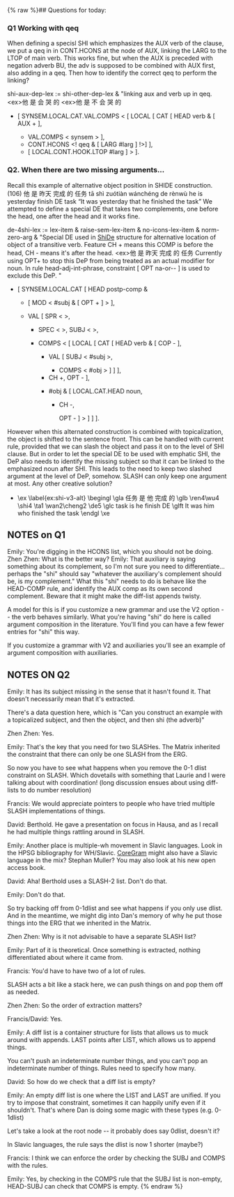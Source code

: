 {% raw %}## Questions for today:

### Q1 Working with qeq

When defining a specisl SHI which emphasizes the AUX verb of the clause,
we put a qeq in in CONT.HCONS at the node of AUX, linking the LARG to
the LTOP of main verb. This works fine, but when the AUX is preceded
with negation adverb BU, the adv is supposed to be combined with AUX
first, also adding in a qeq. Then how to identify the correct qeq to
perform the linking?

shi-aux-dep-lex := shi-other-dep-lex & "linking aux and verb up in qeq.
&lt;ex&gt;他 是 会 哭 的 &lt;ex&gt;他 是 不 会 哭 的

- \[ SYNSEM.LOCAL.CAT.VAL.COMPS &lt; \[ LOCAL \[ CAT \[ HEAD verb & \[
AUX + \],
  
  - VAL.COMPS &lt; synsem &gt; \],
  
  <!-- -->

  
  - CONT.HCONS &lt;! qeq & \[ LARG \#larg \] !&gt;\] \],
  
  <!-- -->

  
  - \[ LOCAL.CONT.HOOK.LTOP \#larg \] &gt; \].

### Q2. When there are two missing arguments...

Recall this example of alternative object position in SHIDE
construction. (106) 他 是 昨天 完成 的 任务 tā shı̀ zuótiàn wánchéng de
rènwù he is yesterday finish DE task “It was yesterday that he finished
the task” We attempted to define a special DE that takes two
complements, one before the head, one after the head and it works fine.

de-4shi-lex := lex-item & raise-sem-lex-item & no-icons-lex-item &
norm-zero-arg & "Special DE used in [ShiDe](/ShiDe) structure for
alternative location of object of a transitive verb. Feature CH + means
this COMP is before the head, CH - means it's after the head.
&lt;ex&gt;他 是 昨天 完成 的 任务 Currently using OPT+ to stop this DeP
from being treated as an actual modifier for noun. In rule
head-adj-int-phrase, constraint \[ OPT na-or-- \] is used to exclude
this DeP. "

- \[ SYNSEM.LOCAL.CAT \[ HEAD postp-comp &
  
  - \[ MOD &lt; \#subj & \[ OPT + \] &gt; \],
  
  <!-- -->

  
  - VAL \[ SPR &lt; &gt;,
    
    - SPEC &lt; &gt;, SUBJ &lt; &gt;,
    
    <!-- -->

    
    - COMPS &lt; \[ LOCAL \[ CAT \[ HEAD verb & \[ COP - \],
      
      - VAL \[ SUBJ &lt; \#subj &gt;,
        
        - COMPS &lt; \#obj &gt; \] \] \],
      
      <!-- -->

      
      - CH +, OPT - \],
      
      <!-- -->

      
      - \#obj & \[ LOCAL.CAT.HEAD noun,
        
        - CH -,
          
          OPT - \] &gt; \] \] \].

However when this alternated construction is combined with
topicalization, the object is shifted to the sentence front. This can be
handled with current rule, provided that we can slash the object and
pass it on to the level of SHI clause. But in order to let the special
DE to be used with emphatic SHI, the DeP also needs to identify the
missing subject so that it can be linked to the emphasized noun after
SHI. This leads to the need to keep two slashed argument at the level of
DeP, somehow. SLASH can only keep one argument at most. Any other
creative solution?

- \\ex \\label{ex:shi-v3-alt} \\begingl \\gla 任务 是 他 完成 的 \\glb
\\ren4\\wu4 \\shi4 \\ta1 \\wan2\\cheng2 \\de5 \\glc task is he
finish DE \\glft It was him who finished the task \\endgl \\xe

## NOTES on Q1

Emily: You're digging in the HCONS list, which you should not be doing.
Zhen Zhen: What is the better way? Emily: That auxiliary is saying
something about its complement, so I'm not sure you need to
differentiate... perhaps the "shi" should say "whatever the auxiliary's
complement should be, is my complement." What this "shi" needs to do is
behave like the HEAD-COMP rule, and identify the AUX comp as its own
second complement. Beware that it might make the diff-list appends
twisty.

A model for this is if you customize a new grammar and use the V2 option
-- the verb behaves similarly. What you're having "shi" do here is
called argument composition in the literature. You'll find you can have
a few fewer entries for "shi" this way.

If you customize a grammar with V2 and auxiliaries you'll see an example
of argument composition with auxiliaries.

## NOTES ON Q2

Emily: It has its subject missing in the sense that it hasn't found it.
That doesn't necessarily mean that it's extracted.

There's a data question here, which is "Can you construct an example
with a topicalized subject, and then the object, and then shi (the
adverb)"

Zhen Zhen: Yes.

Emily: That's the key that you need for two SLASHes. The Matrix
inherited the constraint that there can only be one SLASH from the ERG.

So now you have to see what happens when you remove the 0-1 dlist
constraint on SLASH. Which dovetails with something that Laurie and I
were talking about with coordination! (long discussion ensues about
using diff-lists to do number resolution)

Francis: We would appreciate pointers to people who have tried multiple
SLASH implementations of things.

David: Berthold. He gave a presentation on focus in Hausa, and as I
recall he had multiple things rattling around in SLASH.

Emily: Another place is multiple-wh movement in Slavic languages. Look
in the HPSG bibliography for WH/Slavic. [CoreGram](/CoreGram) might also
have a Slavic language in the mix? Stephan Muller? You may also look at
his new open access book.

David: Aha! Berthold uses a SLASH-2 list. Don't do that.

Emily: Don't do that.

So try backing off from 0-1dlist and see what happens if you only use
dlist. And in the meantime, we might dig into Dan's memory of why he put
those things into the ERG that we inherited in the Matrix.

Zhen Zhen: Why is it not advisable to have a separate SLASH list?

Emily: Part of it is theoretical. Once something is extracted, nothing
differentiated about where it came from.

Francis: You'd have to have two of a lot of rules.

SLASH acts a bit like a stack here, we can push things on and pop them
off as needed.

Zhen Zhen: So the order of extraction matters?

Francis/David: Yes.

Emily: A diff list is a container structure for lists that allows us to
muck around with appends. LAST points after LIST, which allows us to
append things.

You can't push an indeterminate number things, and you can't pop an
indeterminate number of things. Rules need to specify how many.

David: So how do we check that a diff list is empty?

Emily: An empty diff list is one where the LIST and LAST are unified. If
you try to impose that constraint, sometimes it can happily unify even
if it shouldn't. That's where Dan is doing some magic with these types
(e.g. 0-1dlist)

Let's take a look at the root node -- it probably does say 0dlist,
doesn't it?

In Slavic languages, the rule says the dlist is now 1 shorter (maybe?)

Francis: I think we can enforce the order by checking the SUBJ and COMPS
with the rules.

Emily: Yes, by checking in the COMPS rule that the SUBJ list is
non-empty, HEAD-SUBJ can check that COMPS is empty.
<update date omitted for speed>{% endraw %}